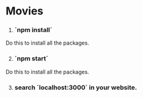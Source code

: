 # Movies


1. ### ´npm install´
Do this to install all the packages.

2. ### ´npm start´
Do this to install all the packages.

3. ### search ´localhost:3000´ in your website.
